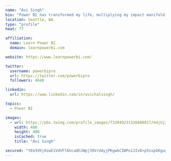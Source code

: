 ```yaml
---
name: "Avi Singh"
bio: "Power BI has transformed my life, multiplying my impact manifold. Now I am on a mission to spread the word and share the knowledge"
location: Seattle, WA
type: "profile"
heat: 77

affiliation:
  name: Learn Power BI
  domain: learnpowerbi.com

website: https://www.learnpowerbi.com/

twitter:
  username: powerbipro
  url: https://twitter.com/powerbipro
  followers: 4648

linkedin:
  url: https://www.linkedin.com/in/avichalsingh/

topics:
  - Power BI

images:
  - url: https://pbs.twimg.com/profile_images/732049231326806017/m4jUj2Lu_400x400.jpg
    width: 400
    height: 400
    isCached: true
    title: "Avi Singh"

secured: "YEm3VKj0zwE1VdVFl6UcaQhJWpj39VrUAyjPKgwkCIWPo1JIvD+p5sxpGKgugWmZgd9OhL3DvsoYyz4C6KTJrOzQRAxfzFiVFyi6kUmevY3P5GVIQBymyIptF9CAZ0kbKzHRZBb48wlPy7YGlKSkHXsHpSXP9IXotl4oo32OqVZmHUeJf0QhHqNMV/9ZpcWfCkvVPQ3y5jBNcWwgfjaEF0w0HXlpUBxu2XvZBDRntqfscamd4mAIx2RV4W7otqMk1r0CKmkCG96fUjv2YrGjxzkXjwLRFECqe2OHTh2SRgDVeJ5yAOqmP/xpoDNs0mTX/qi59bUjwYZxpMrC9rwu4cGRzKgnZOK+WadrVFzU/0berPLtkxHyTYYAGNjjuUGBCOtY+8wcYhBOg5hnPsnh5i/RyYunxUAvTxl3Vzgl074=;dNakysa92c0lVw1z+Ib9FA=="
---
```


